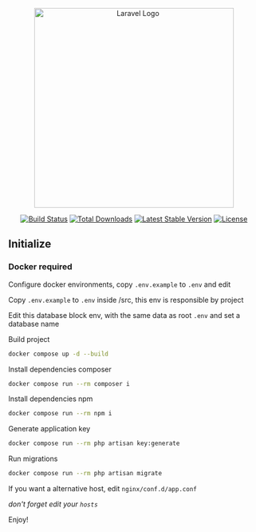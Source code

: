 <p align="center"><a href="https://laravel.com" target="_blank"><img src="https://raw.githubusercontent.com/laravel/art/master/logo-lockup/5%20SVG/2%20CMYK/1%20Full%20Color/laravel-logolockup-cmyk-red.svg" width="400" alt="Laravel Logo"></a></p>

<p align="center">
<a href="https://github.com/laravel/framework/actions"><img src="https://github.com/laravel/framework/workflows/tests/badge.svg" alt="Build Status"></a>
<a href="https://packagist.org/packages/laravel/framework"><img src="https://img.shields.io/packagist/dt/laravel/framework" alt="Total Downloads"></a>
<a href="https://packagist.org/packages/laravel/framework"><img src="https://img.shields.io/packagist/v/laravel/framework" alt="Latest Stable Version"></a>
<a href="https://packagist.org/packages/laravel/framework"><img src="https://img.shields.io/packagist/l/laravel/framework" alt="License"></a>
</p>


## Initialize
### Docker required

Configure docker environments, copy `.env.example` to `.env` and edit

Copy `.env.example` to `.env` inside /src, this env is responsible by project

Edit this database block env, with the same data as root `.env` and set a database name

Build project
```bash
docker compose up -d --build
```

Install dependencies composer
```bash
docker compose run --rm composer i
```

Install dependencies npm
```bash
docker compose run --rm npm i
```

Generate application key
```bash
docker compose run --rm php artisan key:generate
```

Run migrations
```bash
docker compose run --rm php artisan migrate
```

If you want a alternative host, edit `nginx/conf.d/app.conf` 

<i>don't forget edit your `hosts`</i>

Enjoy!
